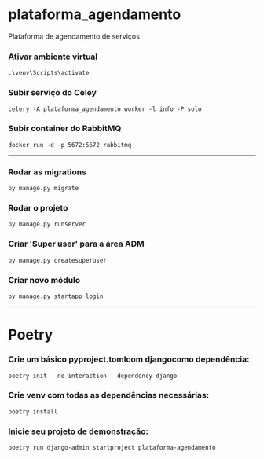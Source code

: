 # plataforma_agendamento
Plataforma de agendamento de serviços


### Ativar ambiente virtual

`.\venv\Scripts\activate`


### Subir serviço do Celey

`celery -A plataforma_agendamento worker -l info -P solo`



### Subir container do RabbitMQ

`docker run -d -p 5672:5672 rabbitmq`



-----
### Rodar as migrations

`py manage.py migrate`



### Rodar o projeto

`py manage.py runserver`



### Criar 'Super user' para a área ADM

`py manage.py createsuperuser`



### Criar novo módulo

`py manage.py startapp login`



-----

# Poetry

### Crie um básico pyproject.tomlcom djangocomo dependência:

`poetry init --no-interaction --dependency django`



### Crie venv com todas as dependências necessárias:

`poetry install`



### Inicie seu projeto de demonstração:

`poetry run django-admin startproject plataforma-agendamento`